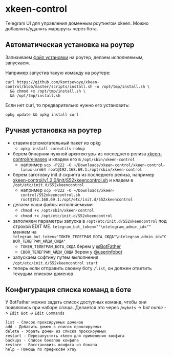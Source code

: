 # xkeen-control

Telegram UI для управления доменным роутингом xkeen. Можно добавлять/удалять маршруты через бота.

## Автоматическая установка на роутер

Запихиваем [файл установки](https://github.com/kontsevoye/xkeen-control/blob/master/scripts/install.sh) на роутер, делаем исполняемым, запускаем.

Например запустив такую команду на роутере:
```shell
curl https://github.com/kontsevoye/xkeen-control/blob/master/scripts/install.sh -o /opt/tmp/install.sh \
  && chmod +x /opt/tmp/install.sh \
  && /opt/tmp/install.sh
```

Если нет curl, то предварительно нужно его установить:
```shell
opkg update && opkg install curl
```

## Ручная установка на роутер

- ставим вспомогательный пакет из opkg
  - `opkg install coreutils-nohup`
- берем бинарник нужной архитектуры из последнего релиза [xkeen-control/releases](https://github.com/kontsevoye/xkeen-control/releases) и кладем его в `/opt/sbin/xkeen-control`
  - например `scp -P222 -O ~/Downloads/xkeen-control/xkeen-control-linux-arm64 root@192.168.69.1:/opt/sbin/xkeen-control`
- берем заготовку init.d скрипта из последнего релиза, например [xkeen-control/v1.2.0/init/S52xkeencontrol.sh](https://github.com/kontsevoye/xkeen-control/blob/v1.2.0/init/S52xkeencontrol.sh) и кладем в `/opt/etc/init.d/S52xkeencontrol`
  - например `scp -P222 -O ~/Downloads/xkeen-control/S52xkeencontrol.sh root@192.168.69.1:/opt/etc/init.d/S52xkeencontrol`
- делаем наши файлы исполняемыми
  - `chmod +x /opt/sbin/xkeen-control`
  - `chmod +x /opt/etc/init.d/S52xkeencontrol`
- заполняем параметры запуска в `/opt/etc/init.d/S52xkeencontrol` под строкой EDIT ME. `telegram_bot_token=""\ntelegram_admin_id=""` меняем на `telegram_bot_token="ТОКЕН_ТЕЛЕГРАМ_БОТА_СЮДА"\ntelegram_admin_id="СВОЙ_ТЕЛЕГРАМ_АЙДИ_СЮДА"`
  - `ТОКЕН_ТЕЛЕГРАМ_БОТА_СЮДА` берем у [@BotFather](https://t.me/BotFather)
  - `СВОЙ_ТЕЛЕГРАМ_АЙДИ_СЮДА` берем у [@userinfobot](https://t.me/@userinfobot)
- запускаем софтину путем выполнения `/opt/etc/init.d/S52xkeencontrol start`
- теперь если отправить своему боту `/list`, он должен ответить текущим списком доменов

## Конфигурация списка команд в боте

У BotFather можно задать список доступных команд, чтобы они появлялись при наборе слэша.
Делается это через `/mybots` -> _bot name_ -> `Edit Bot` -> `Edit Commands`
```
list - Список проксируемых доменов
add - Добавить домен в список проксируемых
delete - Убрать домен из списка проксируемых
restart - Перезапустить xkeen для применения конфига
backups - Список бэкапов конфига
restore - Восстановить конфига из бэкапа
help - Помощь по префиксам xray
```
